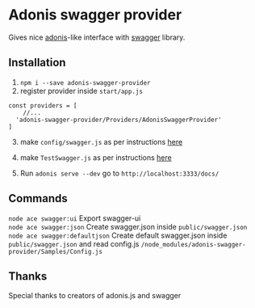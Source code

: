# Adonis swagger provider

Gives nice [adonis](https://github.com/adonisjs/adonis-framework)-like interface with [swagger](https://www.npmjs.com/package/swagger-jsdoc) library.

## Installation

1. `npm i --save adonis-swagger-provider `
2. register provider inside `start/app.js`

```
const providers = [
    //...
  'adonis-swagger-provider/Providers/AdonisSwaggerProvider'
]
```

3. make `config/swagger.js` as per instructions [here](https://github.com/NikolaBarisic/adonis-swagger-provider/blob/master/Samples/Config.js)

4. make `TestSwagger.js` as per instructions [here](https://github.com/NikolaBarisic/adonis-swagger-provider/blob/master/Samples/TestSwagger.js)

5. Run `adonis serve --dev` go to `http://localhost:3333/docs/`

## Commands

`node ace swagger:ui` Export swagger-ui <br/>
`node ace swagger:json` Create swagger.json inside `public/swagger.json` <br/>
`node ace swagger:defaultjson` Create default swagger.json inside `public/swagger.json` and read config.js `/node_modules/adonis-swagger-provider/Samples/Config.js` <br/>


## Thanks

Special thanks to creators of adonis.js and swagger
